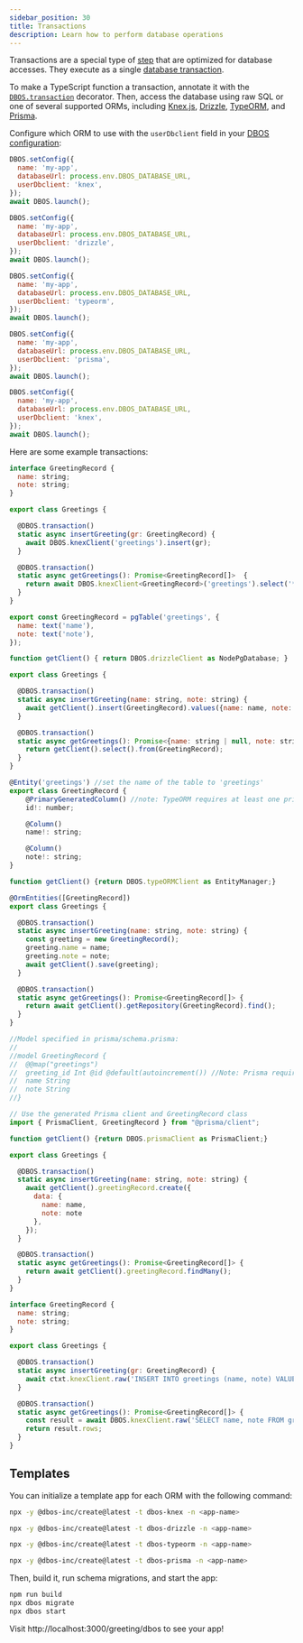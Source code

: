 ```yaml
---
sidebar_position: 30
title: Transactions
description: Learn how to perform database operations
---
```


Transactions are a special type of [step](./step-tutorial.md) that are optimized for database accesses.
They execute as a single [database transaction](https://en.wikipedia.org/wiki/Database_transaction).

To make a TypeScript function a transaction, annotate it with the [`DBOS.transaction`](../reference/transactapi/dbos-class.md#dbostransaction) decorator.
Then, access the database using raw SQL or one of several supported ORMs, including [Knex.js](https://knexjs.org/), [Drizzle](https://orm.drizzle.team/), [TypeORM](https://typeorm.io/), and [Prisma](https://www.prisma.io/).

Configure which ORM to use with the `userDbclient` field in your [DBOS configuration](../reference/configuration.md):

<Tabs groupId="database-clients">
<TabItem value="knex" label="Knex">

```javascript
DBOS.setConfig({
  name: 'my-app',
  databaseUrl: process.env.DBOS_DATABASE_URL,
  userDbclient: 'knex',
});
await DBOS.launch();
```

</TabItem>
<TabItem value="drizzle" label="Drizzle">

```javascript
DBOS.setConfig({
  name: 'my-app',
  databaseUrl: process.env.DBOS_DATABASE_URL,
  userDbclient: 'drizzle',
});
await DBOS.launch();
```

</TabItem>
<TabItem value="typeorm" label="TypeORM">

```javascript
DBOS.setConfig({
  name: 'my-app',
  databaseUrl: process.env.DBOS_DATABASE_URL,
  userDbclient: 'typeorm',
});
await DBOS.launch();
```


</TabItem>
<TabItem value="prisma" label="Prisma">

```javascript
DBOS.setConfig({
  name: 'my-app',
  databaseUrl: process.env.DBOS_DATABASE_URL,
  userDbclient: 'prisma',
});
await DBOS.launch();
```


</TabItem>
<TabItem value="raw" label="Raw SQL w/ Knex">

```javascript
DBOS.setConfig({
  name: 'my-app',
  databaseUrl: process.env.DBOS_DATABASE_URL,
  userDbclient: 'knex',
});
await DBOS.launch();
```

</TabItem>
</Tabs>

Here are some example transactions:

<Tabs groupId="database-clients">
<TabItem value="knex" label="Knex">

```javascript
interface GreetingRecord {
  name: string;
  note: string;
}

export class Greetings {

  @DBOS.transaction()
  static async insertGreeting(gr: GreetingRecord) {
    await DBOS.knexClient('greetings').insert(gr);
  }

  @DBOS.transaction()
  static async getGreetings(): Promise<GreetingRecord[]>  {
    return await DBOS.knexClient<GreetingRecord>('greetings').select('*');
  }
}
```

</TabItem>
<TabItem value="drizzle" label="Drizzle">

```javascript
export const GreetingRecord = pgTable('greetings', {
  name: text('name'),
  note: text('note'),
});

function getClient() { return DBOS.drizzleClient as NodePgDatabase; }

export class Greetings {

  @DBOS.transaction()
  static async insertGreeting(name: string, note: string) {
    await getClient().insert(GreetingRecord).values({name: name, note: note});
  }

  @DBOS.transaction()
  static async getGreetings(): Promise<{name: string | null, note: string | null}[]> {
    return getClient().select().from(GreetingRecord);
  }
}
```

</TabItem>
<TabItem value="typeorm" label="TypeORM">

```javascript
@Entity('greetings') //set the name of the table to 'greetings'
export class GreetingRecord {
    @PrimaryGeneratedColumn() //note: TypeORM requires at least one primary key
    id!: number;

    @Column()
    name!: string;

    @Column()
    note!: string;
}

function getClient() {return DBOS.typeORMClient as EntityManager;}

@OrmEntities([GreetingRecord])
export class Greetings {

  @DBOS.transaction()
  static async insertGreeting(name: string, note: string) {
    const greeting = new GreetingRecord();
    greeting.name = name;
    greeting.note = note;
    await getClient().save(greeting);
  }

  @DBOS.transaction()
  static async getGreetings(): Promise<GreetingRecord[]> {
    return await getClient().getRepository(GreetingRecord).find();
  }  
}
```

</TabItem>
<TabItem value="prisma" label="Prisma">

```javascript
//Model specified in prisma/schema.prisma:
//
//model GreetingRecord {
//  @@map("greetings") 
//  greeting_id Int @id @default(autoincrement()) //Note: Prisma requires at least one primary key
//  name String
//  note String
//}

// Use the generated Prisma client and GreetingRecord class
import { PrismaClient, GreetingRecord } from "@prisma/client";

function getClient() {return DBOS.prismaClient as PrismaClient;}

export class Greetings {

  @DBOS.transaction()
  static async insertGreeting(name: string, note: string) {
    await getClient().greetingRecord.create({
      data: {
        name: name,
        note: note
      },
    });
  }

  @DBOS.transaction()
  static async getGreetings(): Promise<GreetingRecord[]> {
    return await getClient().greetingRecord.findMany();
  }
}
```

</TabItem>
<TabItem value="raw" label="Raw SQL w/ Knex">

```javascript
interface GreetingRecord {
  name: string;
  note: string;
}

export class Greetings {

  @DBOS.transaction()
  static async insertGreeting(gr: GreetingRecord) {
    await ctxt.knexClient.raw('INSERT INTO greetings (name, note) VALUES (?, ?)', [gr.name, gr.note]);
  }

  @DBOS.transaction()
  static async getGreetings(): Promise<GreetingRecord[]> {
    const result = await DBOS.knexClient.raw('SELECT name, note FROM greetings') as { rows: GreetingRecord[] };
    return result.rows;
  }
}
```

</TabItem>
</Tabs>

## Templates

You can initialize a template app for each ORM with the following command:

<Tabs groupId="database-clients">
<TabItem value="knex" label="Knex">

```bash
npx -y @dbos-inc/create@latest -t dbos-knex -n <app-name>
```

</TabItem>
<TabItem value="drizzle" label="Drizzle">

```bash
npx -y @dbos-inc/create@latest -t dbos-drizzle -n <app-name>
```

</TabItem>
<TabItem value="typeorm" label="TypeORM">

```bash
npx -y @dbos-inc/create@latest -t dbos-typeorm -n <app-name>
```


</TabItem>
<TabItem value="prisma" label="Prisma">

```bash
npx -y @dbos-inc/create@latest -t dbos-prisma -n <app-name>
```

</TabItem>
</Tabs>

Then, build it, run schema migrations, and start the app:

```bash
npm run build
npx dbos migrate
npx dbos start
```

Visit http://localhost:3000/greeting/dbos to see your app!